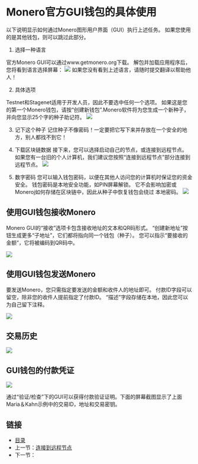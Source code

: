 # Monero官方GUI钱包的具体使用

以下说明显示如何通过Monero图形用户界面（GUI）执行上述任务。 如果您使用的是其他钱包，则可以跳过此部分。

1. 选择一种语言

官方Monero GUI可以通过www.getmonero.org下载。 解包并加载应用程序后，您将看到语言选择屏幕：
![](https://github.com/Sarlor/mastering_monero/blob/master/images/languages.png)
如果您没有看到上述语言，请随时提交翻译以帮助他人！

2. 具体选项

Testnet和Stagenet适用于开发人员，因此不要选中任何一个选项。 如果这是您的第一个Monero钱包，请按“创建新钱包”.Monero软件将为您生成一个新种子，并向您显示25个字的种子助记符。
![](https://github.com/Sarlor/mastering_monero/blob/master/images/create_wallet.png)

3. 记下这个种子
记住种子不像密码！一定要把它写下来并存放在一个安全的地方，别人都找不到它！

4. 下载区块链数据
接下来，您可以选择启动自己的节点，或连接到远程节点。
如果您有一台旧的个人计算机，我们建议您按照“连接到远程节点”部分连接到远程节点。
![](https://github.com/Sarlor/mastering_monero/blob/master/images/daemon_settings.png)

5. 数字密码
您可以输入钱包密码，以便在其他人访问您的计算机时保证您的资金安全。 钱包密码是本地安全功能，如PIN屏幕解锁。 它不会影响加密或Moneroj如何存储在区块链中，因此从种子中恢复钱包会绕过
本地密码。
![](https://github.com/Sarlor/mastering_monero/blob/master/images/password_box.png)

## 使用GUI钱包接收Monero

Monero GUI的“接收”选项卡包含接收地址的文本和QR码形式。 “创建新地址”按钮生成更多“子地址”，它们都将指向同一个钱包（种子）。 您可以指示“要接收的金额”，它将被编码到QR码中。

![](https://github.com/Sarlor/mastering_monero/blob/master/images/receive_monero.png)

## 使用GUI钱包发送Monero

要发送Monero，您只需指定要发送的金额和收件人的地址即可。 付款ID字段可以留空，除非您的收件人提前指定了付款ID。 “描述”字段存储在本地，因此您可以为自己留下注释。

![](https://github.com/Sarlor/mastering_monero/blob/master/images/send.png)

## 交易历史

![](https://github.com/Sarlor/mastering_monero/blob/master/images/transaction_history.png)

## GUI钱包的付款凭证

![](https://github.com/Sarlor/mastering_monero/blob/master/images/checking.png)

通过“验证/检查”下的GUI可以获得付款验证证明。下面的屏幕截图显示了上面Maria＆Kahn示例中的交易ID，地址和交易密钥。

## 链接

- [目录](directory.md)
- 上一节：[连接到远程节点](02.5.md)
- 下一节：[](03.1.md)
